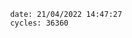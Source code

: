 

                date: 21/04/2022 14:47:27
                cycles: 36360

                         